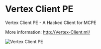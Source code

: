 # Vertex Client PE
Vertex Client PE - A Hacked Client for MCPE

More information: http://Vertex-Client.ml/

![Vertex Client PE](http://i.imgur.com/onBWDEI.png)
